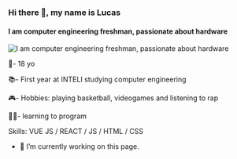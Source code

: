 ### Hi there 👋, my name is Lucas
#### I am computer engineering freshman, passionate about hardware
![I am computer engineering freshman, passionate about hardware](https://www.google.com/url?sa=i&url=https%3A%2F%2Fpolosaomateus.com.br%2Fciencia-da-computacao-ou-engenharia-da-computacao-qual-curso-fazer%2F&psig=AOvVaw1yibINQnRvNG2fFPxuqAxM&ust=1736535080876000&source=images&cd=vfe&opi=89978449&ved=0CBQQjRxqFwoTCLC407in6YoDFQAAAAAdAAAAABAE)

👤- 18 yo

📚- First year at INTELI studying computer engineering

🎮- Hobbies: playing basketball, videogames and listening to rap

👩‍💻- learning to program

Skills: VUE JS / REACT / JS / HTML / CSS

- 🔭 I’m currently working on this page. 
